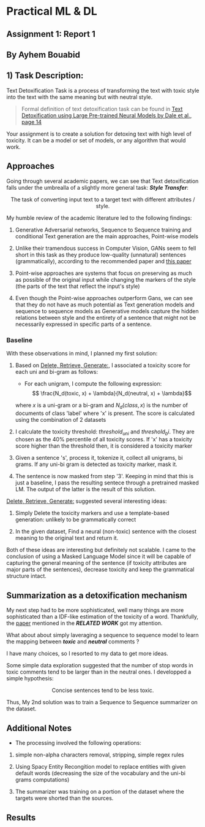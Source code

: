 # Practical ML & DL
## Assignment 1:  Report 1
## By Ayhem Bouabid

## 1) Task Description:
Text Detoxification Task is a process of transforming the text with toxic style into the text with the same meaning but with neutral style.

> Formal definition of text detoxification task can be found in [Text Detoxification using Large Pre-trained Neural Models by Dale et al., page 14](https://arxiv.org/abs/2109.08914)

Your assignment is to create a solution for detoxing text with high level of toxicity. It can be a model or set of models, or any algorithm that would work. 


## Approaches
Going through several academic papers, we can see that Text detoxification falls under the umbrealla of a slightly more general task: ***Style Transfer***: 

<p align="center">
The task of converting input text to a target text with different attributes / style.
</p>


My humble review of the academic literature led to the following findings: 

1. Generative Adversarial networks, Sequence to Sequence training and conditional Text generation are the main approaches, Point-wise models

2. Unlike their tramendous success in Computer Vision, GANs seem to fell short in this task as they produce low-quality (unnatural) sentences (grammatically), according to the recommended paper and [this paper](https://aclanthology.org/N18-1169.pdf)

3. Point-wise approaches are systems that focus on preserving as much as possible of the original input while changing the markers of the style (the parts of the text that reflect the input's style)


4. Even though the Point-wise approaches outperform Gans, we can see that they do not have as much potential as Text generation models and sequence to sequence models as Generative models capture the hidden relations between style and the entirety of a sentence that might not be necessarily expressed in specific parts of a sentence.

### Baseline

With these observations in mind, I planned my first solution: 

1. Based on [Delete, Retrieve, Generate:](https://aclanthology.org/N18-1169.pdf), I associated a toxicity score for each uni and bi-gram as follows:
    
    * For each unigram, I compute the following expression: 
    $$ \frac{N_d(toxic, x) + \lambda}{N_d(neutral, x) + \lambda}$$ 

    where $x$ is a uni-gram or a bi-gram and $N_d(class, x)$ is the number of documents of class 'label' where 'x' is present. The score is calculated using the combination of 2 datasets

2. I calculate the toxicity threshold: $threshold_{uni}$ and $threshold_bi$. They are chosen as the $40\%$ percentile of all toxicity scores. If 'x' has a toxicity score higher than the threshold then, it is considered a toxicity marker

3. Given a sentence 's', process it, tokenize it, collect all unigrams, bi grams. If any uni-bi gram is detected as toxicity marker, mask it.

4. The sentence is now masked from step '3'. Keeping in mind that this is just a baseline, I pass the resulting sentece through a pretrained masked LM. The output of the latter is the result of this solution.

[Delete, Retrieve, Generate:](https://aclanthology.org/N18-1169.pdf) suggested several interesting ideas: 

1. Simply Delete the toxicity markers and use a template-based generation: unlikely to be grammatically correct

2. In the given dataset, Find a neural (non-toxic) sentence with the closest meaning to the original text and return it.


Both of these ideas are interesting but definitely not scalable. I came to the conclusion of using a Masked Language Model since it  will be capable of capturing the general meaning of the sentence (if toxicity attributes are major parts of the sentences), decrease toxicity and keep the grammatical structure intact.

## Summarization as a detoxification mechanism

My next step had to be more sophisticated, well many things are more sophisticated than a IDF-like estimation of the toxicity of a word. Thankfully, the [paper](https://aclanthology.org/P19-1427/) mentioned in the ***RELATED WORK*** got my attention. 

What about about simply laveraging a sequence to sequence model to learn the mapping between ***toxic*** and ***neutral*** comments ? 

I have many choices, so I resorted to my data to get more ideas.

Some simple data exploration suggested that the number of stop words in toxic comments tend to be larger than in the neutral ones. I developped a simple hypothesis: 

<p align="center">
Concise sentences tend to be less toxic.
</p>

Thus, My 2nd solution was to train a Sequence to Sequence summarizer on the dataset.


## Additional Notes

* The processing involved the following operations: 

1. simple non-alpha characters removal, stripping, simple regex rules

2. Using Spacy Entity Recongition model to replace entities with given default words (decreasing the size of the vocabulary and the uni-bi grams computations)

3. The summarizer was training on a portion of the dataset where the targets were shorted than the sources.


## Results
